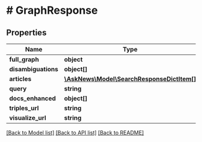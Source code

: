 # # GraphResponse

## Properties

Name | Type | Description | Notes
------------ | ------------- | ------------- | -------------
**full_graph** | **object** |  |
**disambiguations** | **object[]** |  |
**articles** | [**\AskNews\Model\SearchResponseDictItem[]**](SearchResponseDictItem.md) |  | [optional]
**query** | **string** |  | [optional]
**docs_enhanced** | **object[]** |  | [optional]
**triples_url** | **string** |  | [optional]
**visualize_url** | **string** |  | [optional]

[[Back to Model list]](../../README.md#models) [[Back to API list]](../../README.md#endpoints) [[Back to README]](../../README.md)

